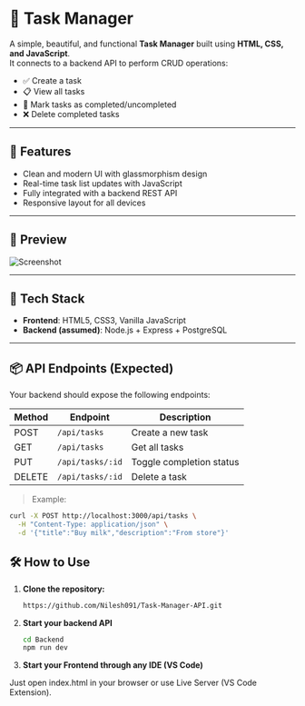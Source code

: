 # 📝 Task Manager

A simple, beautiful, and functional **Task Manager** built using **HTML, CSS, and JavaScript**.  
It connects to a backend API to perform CRUD operations:

- ✅ Create a task
- 📋 View all tasks
- 🔄 Mark tasks as completed/uncompleted
- ❌ Delete completed tasks

---

## 🚀 Features

- Clean and modern UI with glassmorphism design
- Real-time task list updates with JavaScript
- Fully integrated with a backend REST API
- Responsive layout for all devices

---

## 📸 Preview

![Screenshot](preview.png) <!-- Replace with an actual screenshot if needed -->

---

## 🧩 Tech Stack

- **Frontend**: HTML5, CSS3, Vanilla JavaScript
- **Backend (assumed)**: Node.js + Express + PostgreSQL

---

## 📦 API Endpoints (Expected)

Your backend should expose the following endpoints:

| Method | Endpoint         | Description              |
| ------ | ---------------- | ------------------------ |
| POST   | `/api/tasks`     | Create a new task        |
| GET    | `/api/tasks`     | Get all tasks            |
| PUT    | `/api/tasks/:id` | Toggle completion status |
| DELETE | `/api/tasks/:id` | Delete a task            |

> Example:

```bash
curl -X POST http://localhost:3000/api/tasks \
  -H "Content-Type: application/json" \
  -d '{"title":"Buy milk","description":"From store"}'
```

## 🛠️ How to Use

1. **Clone the repository:**

   ```bash
   https://github.com/Nilesh091/Task-Manager-API.git
   ```

2. **Start your backend API**

   ```bash
   cd Backend
   npm run dev
   ```

3. **Start your Frontend through any IDE (VS Code)**

Just open index.html in your browser or use Live Server (VS Code Extension).
